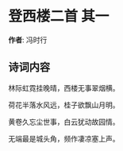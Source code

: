 # 登西楼二首  其一

**作者**: 冯时行

## 诗词内容

林际虹霓挂晚晴，西楼无事翠烟横。

荷花半落水风远，桂子欲飘山月明。

黄卷久忘尘世事，白云犹动故园情。

无端最是城头角，频作凄凉塞上声。

